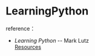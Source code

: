 # LearningPython


reference：
- *Learning Python* -- Mark Lutz    
[Resources](https://resources.oreilly.com/examples/9781565924642/)
